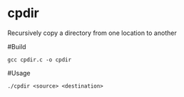 # cpdir
Recursively copy a directory from one location to another

#Build

    gcc cpdir.c -o cpdir

#Usage

    ./cpdir <source> <destination>
